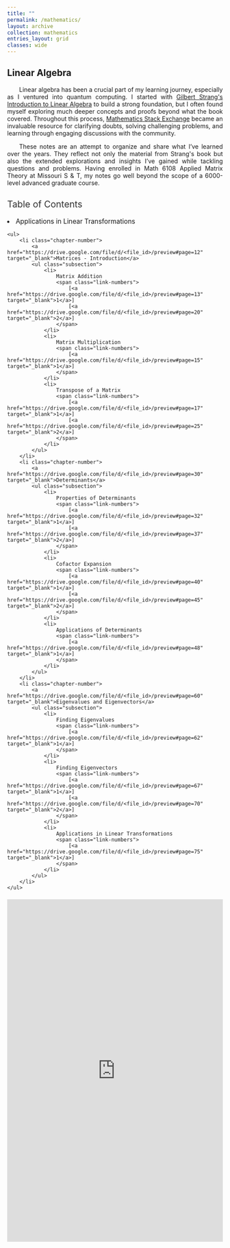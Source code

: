 ```yaml
---
title: ""
permalink: /mathematics/
layout: archive
collection: mathematics
entries_layout: grid
classes: wide
---
```



<style>
.text-block {
    text-align: justify;
    text-indent: 2em;
    margin-right: auto;
    max-width: 8.27in; /* Constrain to A4 width */
}
.toc {
    padding: 0;
    border: none;
    max-width: 100%;
    margin: 20px 0;
    font-family: inherit;
    font-weight: normal;
}
.toc h2 {
    font-size: 1.5em;
    color: #333;
    text-align: left;
    text-transform: none;
    font-family: inherit;
    font-weight: normal;
}
.toc ul {
    list-style: none;
    padding: 0;
}
.toc li {
    margin: 10px 0;
    font-weight: normal;
    text-transform: none;
}
.toc a {
    text-decoration: none;
    font-size: 1.1em;
    font-family: inherit;
    font-weight: normal;
    color: var(--link-color); /* Matches website link color */
}
.toc a:hover {
    text-decoration: underline;
}
.toc .subsection {
    margin-left: 20px;
    font-size: 0.95em;
    counter-reset: subsection; /* Reset subsection counter */
}
.toc .subsection li {
    counter-increment: subsection; /* Increment subsection */
}
.toc .subsection li::before {
    content: counters(chapter, ".") "." counter(subsection) " "; /* Format as 1.1, 1.2 */
    color: #555;
    margin-right: 5px;
}
.toc .chapter-number {
    counter-increment: chapter; /* Increment chapter number */
}
.toc .chapter-number::before {
    content: counter(chapter) ". "; /* Add chapter number */
}
.toc .link-numbers {
    margin-left: 5px;
}
.toc .link-numbers a {
    text-decoration: none;
    font-size: 0.95em;
    font-family: inherit;
    color: var(--link-color); /* Matches website link color */
}
.toc .link-numbers a:hover {
    text-decoration: underline;
}
</style>

## Linear Algebra
<a name="linear-algebra"></a>
<div class="text-block">
 <p>Linear algebra has been a crucial part of my learning journey, especially as I ventured into quantum computing. I  started with <a href="https://archive.org/details/gilbert-strang-introduction-to-linear-algebra-fifth-edition/page/504/mode/2up">Gilbert Strang's Introduction to Linear Algebra</a> to build a strong foundation, but I often found myself exploring much deeper concepts and proofs beyond what the book covered. Throughout this process, <a href="https://math.stackexchange.com/users/223599/sooraj-soman">Mathematics Stack Exchange</a> became an invaluable resource for clarifying doubts, solving challenging problems, and learning through engaging discussions with the community.</p>
 <p>These notes are an attempt to organize and share what I’ve learned over the years. They reflect not only the material from Strang's book but also the extended explorations and insights I’ve gained while tackling questions and problems. Having enrolled in Math 6108 Applied Matrix Theory at Missouri S & T, my notes go well beyond the scope of a 6000-level advanced graduate course.</p>
</div>

<div class="toc">
    <h2>Table of Contents</h2>
    
<li>
    <a href="#viewer" onclick="document.getElementById('pdf-viewer').src = 'https://mozilla.github.io/pdf.js/web/viewer.html?file=https://drive.google.com/uc?id=1f3K9YLWhz6vVbn6-ZbezSaqHsPCz_uSk&page=75';">
        Applications in Linear Transformations
    </a>
</li>

    <ul>
        <li class="chapter-number">
            <a href="https://drive.google.com/file/d/<file_id>/preview#page=12" target="_blank">Matrices - Introduction</a>
            <ul class="subsection">
                <li>
                    Matrix Addition
                    <span class="link-numbers">
                        [<a href="https://drive.google.com/file/d/<file_id>/preview#page=13" target="_blank">1</a>]
                        [<a href="https://drive.google.com/file/d/<file_id>/preview#page=20" target="_blank">2</a>]
                    </span>
                </li>
                <li>
                    Matrix Multiplication
                    <span class="link-numbers">
                        [<a href="https://drive.google.com/file/d/<file_id>/preview#page=15" target="_blank">1</a>]
                    </span>
                </li>
                <li>
                    Transpose of a Matrix
                    <span class="link-numbers">
                        [<a href="https://drive.google.com/file/d/<file_id>/preview#page=17" target="_blank">1</a>]
                        [<a href="https://drive.google.com/file/d/<file_id>/preview#page=25" target="_blank">2</a>]
                    </span>
                </li>
            </ul>
        </li>
        <li class="chapter-number">
            <a href="https://drive.google.com/file/d/<file_id>/preview#page=30" target="_blank">Determinants</a>
            <ul class="subsection">
                <li>
                    Properties of Determinants
                    <span class="link-numbers">
                        [<a href="https://drive.google.com/file/d/<file_id>/preview#page=32" target="_blank">1</a>]
                        [<a href="https://drive.google.com/file/d/<file_id>/preview#page=37" target="_blank">2</a>]
                    </span>
                </li>
                <li>
                    Cofactor Expansion
                    <span class="link-numbers">
                        [<a href="https://drive.google.com/file/d/<file_id>/preview#page=40" target="_blank">1</a>]
                        [<a href="https://drive.google.com/file/d/<file_id>/preview#page=45" target="_blank">2</a>]
                    </span>
                </li>
                <li>
                    Applications of Determinants
                    <span class="link-numbers">
                        [<a href="https://drive.google.com/file/d/<file_id>/preview#page=48" target="_blank">1</a>]
                    </span>
                </li>
            </ul>
        </li>
        <li class="chapter-number">
            <a href="https://drive.google.com/file/d/<file_id>/preview#page=60" target="_blank">Eigenvalues and Eigenvectors</a>
            <ul class="subsection">
                <li>
                    Finding Eigenvalues
                    <span class="link-numbers">
                        [<a href="https://drive.google.com/file/d/<file_id>/preview#page=62" target="_blank">1</a>]
                    </span>
                </li>
                <li>
                    Finding Eigenvectors
                    <span class="link-numbers">
                        [<a href="https://drive.google.com/file/d/<file_id>/preview#page=67" target="_blank">1</a>]
                        [<a href="https://drive.google.com/file/d/<file_id>/preview#page=70" target="_blank">2</a>]
                    </span>
                </li>
                <li>
                    Applications in Linear Transformations
                    <span class="link-numbers">
                        [<a href="https://drive.google.com/file/d/<file_id>/preview#page=75" target="_blank">1</a>]
                    </span>
                </li>
            </ul>
        </li>
    </ul>
</div>


<iframe
    src="https://mozilla.github.io/pdf.js/web/viewer.html?file=https://raw.githubusercontent.com/soorajss1729/notes/main/lanotes-strang.pdf"
    width="100%"
    height="800px"
    frameborder="0">
</iframe>



<script>
function navigateToPage(pageNumber) {
    const viewer = document.getElementById("pdf-viewer");
    viewer.src = `https://drive.google.com/file/d/<file_id>/preview#page=${pageNumber}`;
}
</script>
